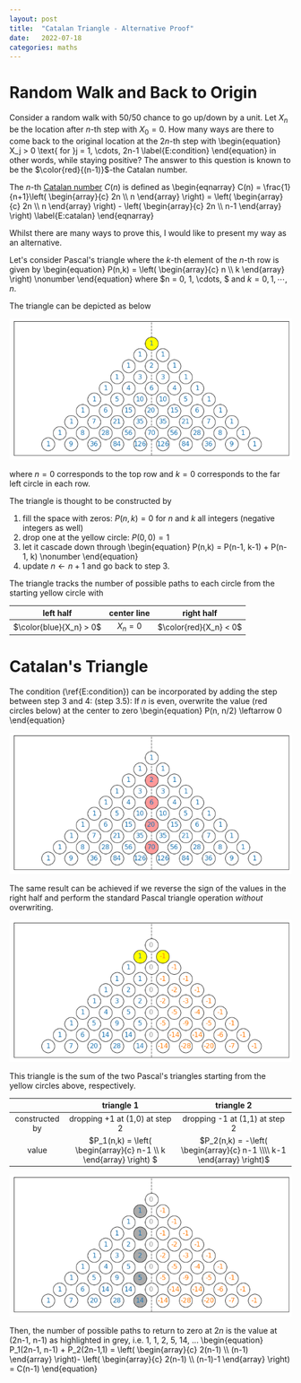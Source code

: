 ```yaml
---
layout: post
title:  "Catalan Triangle - Alternative Proof"
date:   2022-07-18
categories: maths
---
```


# Random Walk and Back to Origin


Consider a random walk with 50/50 chance to go up/down by a unit. Let $X_n$ be the location after $n$-th step with $X_0 = 0$. How many ways are there to come back to the original location at the $2n$-th step with
\begin{equation}
X_j > 0 \text{ for }j = 1, \cdots, 2n-1
\label{E:condition}
\end{equation}
in other words, while staying positive? The answer to this question is known to be the $\color{red}{(n-1)}$-the Catalan number. 

The $n$-th [Catalan number](https://en.wikipedia.org/wiki/Catalan_number) $C(n)$ is defined as 
\begin{eqnarray}
C(n) = \frac{1}{n+1}\left( \begin{array}{c} 2n \\\\ n \end{array} \right) 
= \left( \begin{array}{c} 2n \\\\ n \end{array} \right)  - \left( \begin{array}{c} 2n \\\\ n-1 \end{array} \right) 
\label{E:catalan}
\end{eqnarray}

Whilst there are many ways to prove this, I would like to present my way as an alternative. 

Let's consider Pascal's triangle where the $k$-th element of the $n$-th row is given by
\begin{equation}
P(n,k) = \left( \begin{array}{c} n \\\\ k \end{array} \right) 
\nonumber
\end{equation}
where $n = 0, 1, \cdots, $ and $k = 0, 1, \cdots, n$.  

The triangle can be depicted as below

![pascal triangle](/assets/catalan/pascal.png)

where $n = 0$ corresponds to the top row and $k=0$ corresponds to the far left circle in each row. 

The triangle is thought to be constructed by 
1. fill the space with zeros: $P(n,k) = 0$ for $n$ and $k$ all integers (negative integers as well)
2. drop one at the yellow circle: $P(0,0) = 1$
3. let it cascade down through
\begin{equation}
P(n,k) = P(n-1, k-1) + P(n-1, k)
\nonumber
\end{equation}
4. update $n \leftarrow n+1$ and go back to step 3. 

The triangle tracks the number of possible paths to each circle from the starting yellow circle with

| left half | center line | right half |
| :--: | :--: | :--: |
| $\color{blue}{X_n} > 0$ | $X_n=0$ | $\color{red}{X_n} < 0$ |



# Catalan's Triangle

The condition (\ref{E:condition}) can be incorporated by adding the step between step 3 and 4: 
(step 3.5): If $n$ is even, overwrite the value (red circles below) at the center to zero
\begin{equation}
P(n, n/2) \leftarrow 0
\end{equation}


![pascal triangle](/assets/catalan/pascal_to_catalan.png)


The same result can be achieved if we reverse the sign of the values in the right half and perform the standard Pascal triangle operation *without* overwriting. 


![pascal triangle](/assets/catalan/catalan.png)


This triangle is the sum of the two Pascal's triangles starting from the yellow circles above, respectively. 

| | triangle 1 | triangle 2 |
| :--: | :--: | :--: |
| constructed by | dropping +1 at (1,0) at step 2 | dropping -1 at (1,1) at step 2 |
| value | $P_1(n,k) = \left( \begin{array}{c} n-1 \\\\ k \end{array} \right) $ | $P_2(n,k) = -\left( \begin{array}{c} n-1 \\\\ k-1 \end{array} \right)$ |



![pascal triangle](/assets/catalan/catalan_number.png)


Then, the number of possible paths to return to zero at $2n$ is the value at (2n-1, n-1) as highlighted in grey, i.e. 1, 1, 2, 5, 14, ...
\begin{equation}
P_1(2n-1, n-1) +  P_2(2n-1,1) = \left( \begin{array}{c} 2(n-1) \\\\ (n-1) \end{array} \right)- \left( \begin{array}{c} 2(n-1) \\\\ (n-1)-1 \end{array} \right) = C(n-1)
\end{equation}


<!-- You’ll find this post in your `_posts` directory. Go ahead and edit it and re-build the site to see your changes. You can rebuild the site in many different ways, but the most common way is to run `jekyll serve`, which launches a web server and auto-regenerates your site when a file is updated.

Jekyll requires blog post files to be named according to the following format:

`YEAR-MONTH-DAY-title.MARKUP`

Where `YEAR` is a four-digit number, `MONTH` and `DAY` are both two-digit numbers, and `MARKUP` is the file extension representing the format used in the file. After that, include the necessary front matter. Take a look at the source for this post to get an idea about how it works.

Jekyll also offers powerful support for code snippets:

{% highlight ruby %}
def print_hi(name)
  puts "Hi, #{name}"
end
print_hi('Tom')
#=> prints 'Hi, Tom' to STDOUT.
{% endhighlight %}

Check out the [Jekyll docs][jekyll-docs] for more info on how to get the most out of Jekyll. File all bugs/feature requests at [Jekyll’s GitHub repo][jekyll-gh]. If you have questions, you can ask them on [Jekyll Talk][jekyll-talk].

[jekyll-docs]: https://jekyllrb.com/docs/home
[jekyll-gh]:   https://github.com/jekyll/jekyll
[jekyll-talk]: https://talk.jekyllrb.com/ -->
